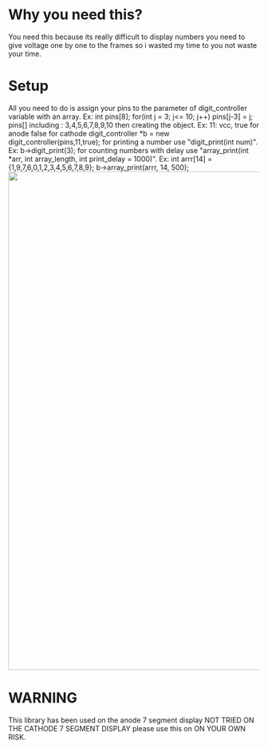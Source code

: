 <h1>Why you need this?</h1>
You need this because its really difficult to display numbers you need to give voltage one by one to the frames so i wasted my time to you not waste your time.


<h1>Setup</h1>
<body>
All you need to do is assign your pins to the parameter of digit_controller variable with an array. Ex:
  int pins[8];
  for(int j = 3; j<= 10; j++)
    pins[j-3] = j;
pins[] including : 3,4,5,6,7,8,9,10
then creating the object. Ex:
11: vcc, true for anode false for cathode
digit_controller *b = new digit_controller(pins,11,true);
for printing a number use "digit_print(int num)". Ex:
b->digit_print(3);
for counting numbers with delay use "array_print(int *arr, int array_length, int print_delay = 1000)". Ex:
int arrr[14] = {1,9,7,6,0,1,2,3,4,5,6,7,8,9};
b->array_print(arrr, 14, 500);
</body>
<img src="https://cdn.discordapp.com/attachments/709732264962949160/789921927451902002/setup.PNG" width="1000">

<h1>WARNING</h1>
This library has been used on the anode 7 segment display NOT TRIED ON THE CATHODE 7 SEGMENT DISPLAY please use this on ON YOUR OWN RISK.

